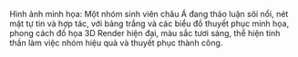 Hình ảnh minh họa: Một nhóm sinh viên châu Á đang thảo luận sôi nổi, nét mặt tự tin và hợp tác, với bảng trắng và các biểu đồ thuyết phục minh họa, phong cách đồ họa 3D Render hiện đại, màu sắc tươi sáng, thể hiện tinh thần làm việc nhóm hiệu quả và thuyết phục thành công.